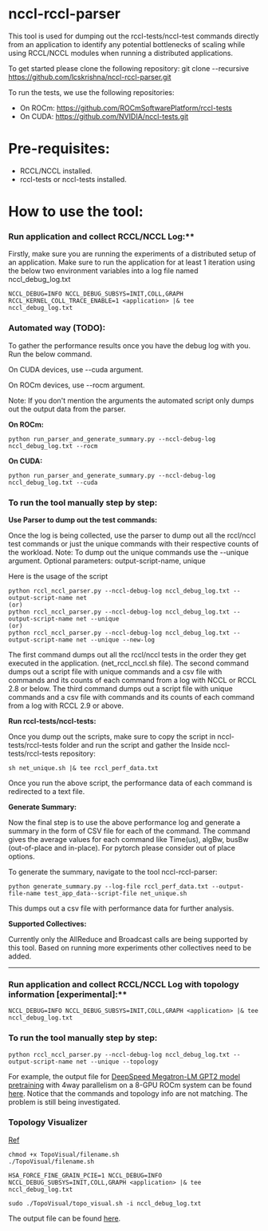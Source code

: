 # nccl-rccl-parser
This tool is used for dumping out the rccl-tests/nccl-test commands directly from an application to identify any potential bottlenecks of scaling while using RCCL/NCCL modules when running a distributed applications.

To get started please clone the following repository: 
git clone --recursive https://github.com/lcskrishna/nccl-rccl-parser.git

To run the tests, we use the following repositories:

* On ROCm: https://github.com/ROCmSoftwarePlatform/rccl-tests
* On CUDA: https://github.com/NVIDIA/nccl-tests.git

# Pre-requisites:
* RCCL/NCCL installed. 
* rccl-tests or nccl-tests installed.

# How to use the tool:

### Run application and collect RCCL/NCCL Log:**

Firstly, make sure you are running the experiments of a distributed setup of an application.
Make sure to run the application for at least 1 iteration using the below two environment variables into a log file named nccl_debug_log.txt

```NCCL_DEBUG=INFO NCCL_DEBUG_SUBSYS=INIT,COLL,GRAPH RCCL_KERNEL_COLL_TRACE_ENABLE=1 <application> |& tee nccl_debug_log.txt```

### Automated way (TODO):

To gather the performance results once you have the debug log with you. Run the below command. 

On CUDA devices, use --cuda argument.

On ROCm devices, use --rocm argument.

Note: If you don't mention the arguments the automated script only dumps out the output data from the parser. 

**On ROCm:**

```
python run_parser_and_generate_summary.py --nccl-debug-log nccl_debug_log.txt --rocm
```

**On CUDA:**

```
python run_parser_and_generate_summary.py --nccl-debug-log nccl_debug_log.txt --cuda
```
### To run the tool manually step by step:

**Use Parser to dump out the test commands:**

Once the log is being collected, use the parser to dump out all the rccl/nccl test commands or just the unique commands with their respective counts of the workload.
Note: To dump out the unique commands use the --unique argument. 
Optional parameters: output-script-name, unique

Here is the usage of the script

```
python rccl_nccl_parser.py --nccl-debug-log nccl_debug_log.txt --output-script-name net
(or)
python rccl_nccl_parser.py --nccl-debug-log nccl_debug_log.txt --output-script-name net --unique
(or)
python rccl_nccl_parser.py --nccl-debug-log nccl_debug_log.txt --output-script-name net --unique --new-log
```

The first command dumps out all the rccl/nccl tests in the order they get executed in the application. (net_rccl_nccl.sh file).
The second command dumps out a script file with unique commands and a csv file with commands and its counts of each command from a log with NCCL or RCCL 2.8 or below. 
The third command dumps out a script file with unique commands and a csv file with commands and its counts of each command from a log with RCCL 2.9 or above.

**Run rccl-tests/nccl-tests:**

Once you dump out the scripts, make sure to copy the script in nccl-tests/rccl-tests folder and run the script and gather the 
Inside nccl-tests/rccl-tests repository:

```sh net_unique.sh |& tee rccl_perf_data.txt```

Once you run the above script, the performance data of each command is redirected to a text file. 

**Generate Summary:**

Now the final step is to use the above performance log and generate a summary in the form of CSV file for each of the command. The command gives the average values for each command like Time(us), algBw, busBw (out-of-place and in-place). For pytorch please consider out of place options. 

To generate the summary, navigate to the tool nccl-rccl-parser:

```
python generate_summary.py --log-file rccl_perf_data.txt --output-file-name test_app_data--script-file net_unique.sh 
```
This dumps out a csv file with performance data for further analysis. 

**Supported Collectives:**

Currently only the AllReduce and Broadcast calls are being supported by this tool. Based on running more experiments other collectives need to be added. 

---
### Run application and collect RCCL/NCCL Log with topology information [**experimental**]:**
```NCCL_DEBUG=INFO NCCL_DEBUG_SUBSYS=INIT,COLL,GRAPH <application> |& tee nccl_debug_log.txt```
### To run the tool manually step by step:
```
python rccl_nccl_parser.py --nccl-debug-log nccl_debug_log.txt --output-script-name net --unique --topology
```
For example, the output file for [DeepSpeed Megatron-LM GPT2 model pretraining](https://confluence.amd.com/display/~jnair/DeepSpeed+on+PyTorch) with 4way parallelism on a 8-GPU ROCm system can be found [here](net_unique_topo.sh). Notice that the commands and topology info are not matching. The problem is still being investigated.

### Topology Visualizer
[Ref](https://github.com/ROCmSoftwarePlatform/rccl/tree/develop/tools/TopoVisual)
```
chmod +x TopoVisual/filename.sh
./TopoVisual/filename.sh
```
```
HSA_FORCE_FINE_GRAIN_PCIE=1 NCCL_DEBUG=INFO NCCL_DEBUG_SUBSYS=INIT,COLL,GRAPH <application> |& tee nccl_debug_log.txt
```
```
sudo ./TopoVisual/topo_visual.sh -i nccl_debug_log.txt
```
The output file can be found [here](nccl_debug_log_4_way.png).
